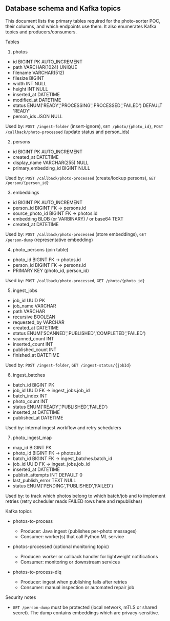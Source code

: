 ## Database schema and Kafka topics

This document lists the primary tables required for the photo-sorter POC, their columns, and which endpoints use them. It also enumerates Kafka topics and producers/consumers.

Tables

1) photos
- id BIGINT PK AUTO_INCREMENT
- path VARCHAR(1024) UNIQUE
- filename VARCHAR(512)
- filesize BIGINT
- width INT NULL
- height INT NULL
- inserted_at DATETIME
- modified_at DATETIME
- status ENUM('READY','PROCESSING','PROCESSED','FAILED') DEFAULT 'READY'
- person_ids JSON NULL

Used by: `POST /ingest-folder` (insert-ignore), `GET /photo/{photo_id}`, `POST /callback/photo-processed` (update status and person_ids)

2) persons
- id BIGINT PK AUTO_INCREMENT
- created_at DATETIME
- display_name VARCHAR(255) NULL
- primary_embedding_id BIGINT NULL

Used by: `POST /callback/photo-processed` (create/lookup persons), `GET /person/{person_id}`

3) embeddings
- id BIGINT PK AUTO_INCREMENT
- person_id BIGINT FK -> persons.id
- source_photo_id BIGINT FK -> photos.id
- embedding BLOB (or VARBINARY) / or base64 TEXT
- created_at DATETIME

Used by: `POST /callback/photo-processed` (store embeddings), `GET /person-dump` (representative embedding)

4) photo_persons (join table)
- photo_id BIGINT FK -> photos.id
- person_id BIGINT FK -> persons.id
- PRIMARY KEY (photo_id, person_id)

Used by: `POST /callback/photo-processed`, `GET /photo/{photo_id}`

5) ingest_jobs
- job_id UUID PK
- job_name VARCHAR
- path VARCHAR
- recursive BOOLEAN
- requested_by VARCHAR
- created_at DATETIME
- status ENUM('SCANNED','PUBLISHED','COMPLETED','FAILED')
- scanned_count INT
- inserted_count INT
- published_count INT
- finished_at DATETIME

Used by: `POST /ingest-folder`, `GET /ingest-status/{jobId}`

6) ingest_batches
- batch_id BIGINT PK
- job_id UUID FK -> ingest_jobs.job_id
- batch_index INT
- photo_count INT
- status ENUM('READY','PUBLISHED','FAILED')
- inserted_at DATETIME
- published_at DATETIME

Used by: internal ingest workflow and retry schedulers

7) photo_ingest_map
- map_id BIGINT PK
- photo_id BIGINT FK -> photos.id
- batch_id BIGINT FK -> ingest_batches.batch_id
- job_id UUID FK -> ingest_jobs.job_id
- inserted_at DATETIME
- publish_attempts INT DEFAULT 0
- last_publish_error TEXT NULL
- status ENUM('PENDING','PUBLISHED','FAILED')

Used by: to track which photos belong to which batch/job and to implement retries (retry scheduler reads FAILED rows here and republishes)

Kafka topics

- photos-to-process
  - Producer: Java ingest (publishes per-photo messages)
  - Consumer: worker(s) that call Python ML service

- photos-processed (optional monitoring topic)
  - Producer: worker or callback handler for lightweight notifications
  - Consumer: monitoring or downstream services

- photos-to-process-dlq
  - Producer: ingest when publishing fails after retries
  - Consumer: manual inspection or automated repair job

Security notes
- `GET /person-dump` must be protected (local network, mTLS or shared secret). The dump contains embeddings which are privacy-sensitive.
